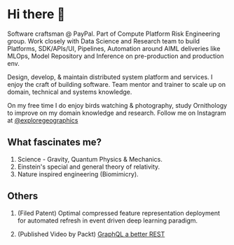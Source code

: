 # Hi there 👋

Software craftsman @ PayPal. Part of Compute Platform Risk Engineering group. Work closely with Data Science and Research team to build Platforms, SDK/APIs/UI, Pipelines, Automation around AIML deliveries like MLOps, Model Repository and Inference on pre-production and production env.

Design, develop, & maintain distributed system platform and services. I enjoy the craft of building software. Team mentor and trainer to scale up on domain, technical and systems knowledge.

On my free time I do enjoy birds watching & photography, study Ornithology to improve on my domain knowledge and research. Follow me on Instagram at [@exploregeographics](https://instagram.com/exploregeographics)

## What fascinates me?

1. Science - Gravity, Quantum Physics & Mechanics.
2. Einstein's special and general theory of relativity.
3. Nature inspired engineering (Biomimicry).

## Others

1. (Filed Patent) Optimal compressed feature representation deployment for automated refresh in event driven deep learning paradigm.

2. (Published Video by Packt) [GraphQL a better REST](https://www.packtpub.com/product/hands-on-graphql-for-better-restful-web-services-video/9781788995627)
